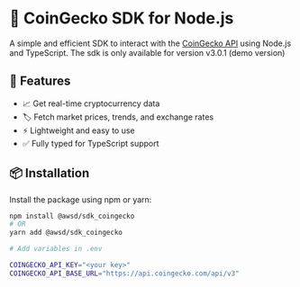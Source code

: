 # 🦎 CoinGecko SDK for Node.js

A simple and efficient SDK to interact with the [CoinGecko API](https://www.coingecko.com/en/api) using Node.js and TypeScript.
The sdk is only available for version v3.0.1 (demo version)

## 🚀 Features
- 📈 Get real-time cryptocurrency data
- 🏷️ Fetch market prices, trends, and exchange rates
- ⚡ Lightweight and easy to use
- ✅ Fully typed for TypeScript support

## 📦 Installation
Install the package using npm or yarn:

```sh
npm install @awsd/sdk_coingecko
# OR
yarn add @awsd/sdk_coingecko

# Add variables in .env 

COINGECKO_API_KEY="<your key>"
COINGECKO_API_BASE_URL="https://api.coingecko.com/api/v3"
